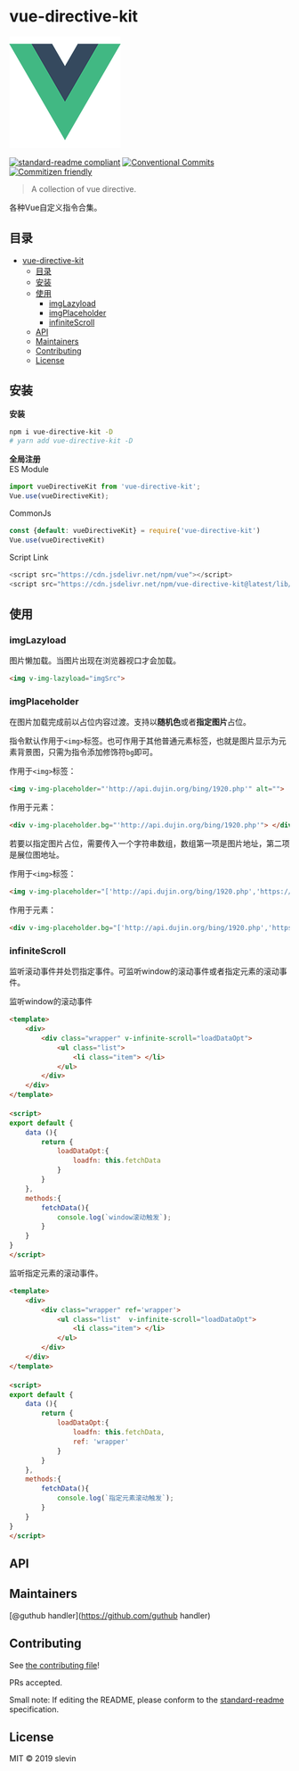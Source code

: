 # vue-directive-kit

![banner](examples/assets/logo.png)

[![standard-readme compliant](https://img.shields.io/badge/standard--readme-OK-green.svg?style=flat-square)](https://github.com/RichardLitt/standard-readme)
[![Conventional Commits](https://img.shields.io/badge/Conventional%20Commits-1.0.0-yellow.svg)](https://conventionalcommits.org)
[![Commitizen friendly](https://img.shields.io/badge/commitizen-friendly-brightgreen.svg)](http://commitizen.github.io/cz-cli/)


> A collection of vue directive.

各种Vue自定义指令合集。

## 目录

- [vue-directive-kit](#vue-directive-kit)
  - [目录](#%e7%9b%ae%e5%bd%95)
  - [安装](#%e5%ae%89%e8%a3%85)
  - [使用](#%e4%bd%bf%e7%94%a8)
    - [imgLazyload](#imglazyload)
    - [imgPlaceholder](#imgplaceholder)
    - [infiniteScroll](#infinitescroll)
  - [API](#api)
  - [Maintainers](#maintainers)
  - [Contributing](#contributing)
  - [License](#license)


## 安装

**安装**
```bash
npm i vue-directive-kit -D
# yarn add vue-directive-kit -D
```

**全局注册**
</br>
ES Module
```javascript
import vueDirectiveKit from 'vue-directive-kit';
Vue.use(vueDirectiveKit);
```

CommonJs
```javascript
const {default: vueDirectiveKit} = require('vue-directive-kit')
Vue.use(vueDirectiveKit)
```

Script Link
```javascript
<script src="https://cdn.jsdelivr.net/npm/vue"></script>
<script src="https://cdn.jsdelivr.net/npm/vue-directive-kit@latest/lib/vue-directive-kit.min.js"></script>
```


## 使用

### imgLazyload
图片懒加载。当图片出现在浏览器视口才会加载。

```html
<img v-img-lazyload="imgSrc">
```

### imgPlaceholder
在图片加载完成前以占位内容过渡。支持以**随机色**或者**指定图片**占位。

指令默认作用于`<img>`标签。也可作用于其他普通元素标签，也就是图片显示为元素背景图，只需为指令添加修饰符`bg`即可。

作用于`<img>`标签：
```html
<img v-img-placeholder="'http://api.dujin.org/bing/1920.php'" alt="">
```

作用于元素：
```html
<div v-img-placeholder.bg="'http://api.dujin.org/bing/1920.php'"> </div>
```

若要以指定图片占位，需要传入一个字符串数组，数组第一项是图片地址，第二项是展位图地址。

作用于`<img>`标签：
```html
<img v-img-placeholder="['http://api.dujin.org/bing/1920.php','https://www.baidu.com/favicon.ico']" alt="">
```

作用于元素：
```html
<div v-img-placeholder.bg="['http://api.dujin.org/bing/1920.php','https://www.baidu.com/favicon.ico']" ></div>
```

### infiniteScroll
监听滚动事件并处罚指定事件。可监听window的滚动事件或者指定元素的滚动事件。

监听window的滚动事件
```html
<template>
    <div>
        <div class="wrapper" v-infinite-scroll="loadDataOpt">
            <ul class="list">
                <li class="item"> </li>
            </ul>
        </div>
    </div>
</template>

<script>
export default {
    data (){
        return {
            loadDataOpt:{
                loadfn: this.fetchData
            }
        }
    },
    methods:{
        fetchData(){
            console.log(`window滚动触发`);
        }
    }
}
</script>
```

监听指定元素的滚动事件。
```html
<template>
    <div>
        <div class="wrapper" ref='wrapper'>
            <ul class="list"  v-infinite-scroll="loadDataOpt">
                <li class="item"> </li>
            </ul>
        </div>
    </div>
</template>

<script>
export default {
    data (){
        return {
            loadDataOpt:{
                loadfn: this.fetchData,
                ref: 'wrapper'
            }
        }
    },
    methods:{
        fetchData(){
            console.log(`指定元素滚动触发`);
        }
    }
}
</script>
```


## API

## Maintainers

[@guthub handler](https://github.com/guthub handler)

## Contributing

See [the contributing file](contributing.md)!

PRs accepted.

Small note: If editing the README, please conform to the [standard-readme](https://github.com/RichardLitt/standard-readme) specification.

## License

MIT © 2019 slevin
